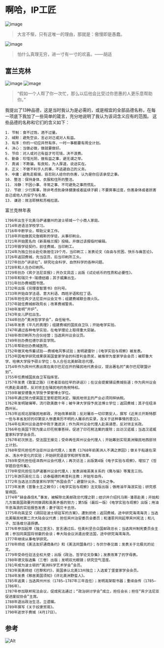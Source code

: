 # 啊哈，IP工匠

![image](https://user-images.githubusercontent.com/101486416/158041572-8ef39511-6bd1-4079-9a11-27bce9c715d5.png)
> 大言不惭，只有这唯一的理由，那就是：傲慢即是愚蠢。

![image](https://user-images.githubusercontent.com/101486416/158048354-2be41de0-55b3-4284-8023-3d1f958d7fab.png)
> 怕什么真理无穷，进一寸有一寸的欢喜。——胡适

## 富兰克林

![image](https://user-images.githubusercontent.com/101486416/158048399-b19d578d-b177-4616-bce5-34093297a7f4.png)
![image](https://user-images.githubusercontent.com/101486416/158048411-d898fd0f-4fe3-4165-a7d7-4a92f4108ff5.png)
> “假如一个人帮了你一次忙，那么以后他会比受过你恩惠的人更乐意帮助你。”

我提出了13种品德，这是当时我认为是必需的，或是相宜的全部品德名称，在每一项底下我加了一些简单的箴言，充分地说明了我认为该词含义应有的范围。 这些品德的名称和它们的含义如下：

```
1. 节制：食不过饱，酒不过量。
2. 缄默：避免空谈，言必对己或对人有益。
3. 有序：你的一切应井然有序，一时一事都要有周全计划。
4. 决心：当做必做，做就要做好。
5. 节俭：对人或对己有益才可花钱，决不浪费。
6. 勤奋：珍惜光阴，做有益之事，避无谓之举。
7. 真诚：不欺骗，有良知，为人厚道，说话实在。
8. 正义：不做不利于人的事，不逃避自己的义务。
9. 中庸：避免走极端，容忍别人给你的伤害，认为是你应该承受之事。
10. 整洁：保持身体、衣服和住所的整洁。
11. 冷静：不因小事、寻常之事、不可避免之事而慌乱。
12. 节欲：少行房事，除非考虑到身体健康或者延续子嗣；不要房事过度，伤害身体或者损害自己或他人的安宁与名誉。
13. 谦逊：效法耶稣和苏格拉底。
```

富兰克林年表

```
1706年出生于北美马萨诸塞州的波士顿城一个小商人家庭。
1714年进语法学校学习。
1716年中断学业，帮助父亲工作。
1718年开始做其兄詹姆斯的学徒，从事印刷业。
1721年开始匿名向《新英格兰报》投稿，并做过该报临时编辑。
1723年毁学徒契约，前往费城，当印刷工。
1724年为独立创业赴伦敦居住19个月，当印刷工；发表论文《自由与贫困，快乐与痛苦论》。
1726年返回费城，先当店员，后当印刷所工头。
1727年创办“讲读社”，研究社会科学、自然科学的各种问题。
1728年和人合办印刷所。
1729年创办《宾夕法尼亚报》；开办文具店；出版《试论纸币的性质和必要性》。
1730年和瑞贝卡·瑞德结婚；其子威廉出生。
1731年创办费城图书馆。
1732年出版《穷理查智慧书》创刊号。
1733年开始自学法语、意大利语、西班牙语和拉丁语。
1736年担任宾夕法尼亚州议会文书；组建费城联合救火队。
1737年就任费城邮政局长；改革费城警务。
1740年发明“开炉”。
1743年女儿萨拉出生。
1744年创办“美洲哲学学会”，自任秘书。
1746年发表《平凡的真理》；组建费城的国民自卫队；开始电学实验。
1747年通过各种电学实验，在电学理论上取得重大突破。
1748年改印刷所为合伙经营；当选宾州议会议员。
1749年创办费拉德尔菲亚学院。
1751年帮助创办费城医院。
1752年做天电传蓄试验——费城电风筝试验；发明避雷针；《电学实验与观察》被发表。
1753年因电学研究成果获英国皇家学会的科普利金质奖，被推举为皇家学会会员；被耶鲁大学、哈佛大学授予硕士学位；与人合任北美邮政总代理。
1754年作为宾州代表出席在奥尔巴尼召开的殖民地代表会议，提出著名的“奥尔巴尼联盟计划”。
1755年任费城国民自卫军指挥官。
1757年发表《致富之路》（《老者亚伯拉罕的讲话》）；在议会提案铺设费城街道；作为宾州议会代表赴英请愿，反对领主在殖民地的免税特权。
1759年被安德鲁大学授予荣誉博士学位。
1760年通过努力使英国王室枢密院决定，殖民地领主的产业必须同样纳税。
1762年发明玻璃琴，流行欧美数十年；被牛津大学授予民法博士学位；返回费城；其子任纽泽西州长。
1763年巡视北部殖民地邮政，开始改革邮政；反对屠杀一切印第安人，撰写《近来兰开斯特郡一些与本省友好的印第安人惨遭来历不明的人屠杀的实录，及关于这种事情的意见》。
1764年在宾州议会选举中败于激进派；作为宾州议会代理人赴英请愿，反对领主劣政。
1766年在英国下院为废止印花税事答辩，促进了印花税法案的废除；出访汉诺威；当选汉诺威皇家科学学会会员。
1767年初次旅法，受法国王接见；受命再任宾州议会代理人；开始筹划实现美洲殖民地西部领土计划。
1768年受托担任乔治亚州议会代理人；发表《1768年前美洲人不满之原因》；做关于船速在深水、浅水中变化的实验；开始研究语音学和拼写改革。
1769年受托担任纽泽西州议会代理人；再次访法；出版第4版《电子实验与观察》，增加了《哲学题目信件集》。
1770年受托担任马萨诸塞州议会代理人；发表讽喻英美关系的《鹰与猫》等寓言三则。
1771年游历英伦三岛；访泰福德的希普利主教；开始写自传。
1772年当选法兰西皇家科学院“外国会员”；避雷针尖头、钝头之争。
1773年发表《普鲁士王之敕令》；《电学实验与观察》法文版出版；做用油平海浪实验；研究感冒病因。
1774年“赫金森信札”事发，被解除北美邮政总代理之职；结识并介绍托马斯·潘恩赴美；开始和几方面英国政要共同做调和英美矛盾的努力；第5版（最后一版）《电学实验与观察》出版；用油平息海浪的实验报告发表；妻子瑞贝卡去世。
1775年向英呈交《调回驻波士顿驻军的方案》，遭到拒绝；返回费城，途中研究海湾海流；当选北美殖民地第二次大陆会议代表；担任宾州治安委员会委员；和潘恩共同起草宾州宪法；和儿子、加洛维分道扬镳。
1776年参加起草《独立宣言》，宣言通过后，任美利坚合众国邮政总长；当选宾州制宪委员会主席；参加同英国将领豪的会谈；奉大陆会议派遣出使法国，途中研究海湾海流。
1777年继续从事电学研究。
1778年缔结《美法友好通商条约》和《美法同盟条约》；与伏尔泰见面；发表关于北极光的论文。
1779年受命任驻法全权大使；出版《政治、哲学论文杂集》；发表改革了的字母表。
1780年德文版选集（三卷）出版；发明双光眼镜；研究空气湿度。
1781年成为波士顿的“美洲科学艺术学会”会员。
1783年英美缔结《巴黎和约》，英国承认北美13州独立；入选爱丁堡皇家学会会员。
1784年发表《移居美国须知》《评北美洲野蛮人》。
1785年返美；当选宾州州长（1785—1787年三年连任）；发明高架取书器；重续自传（1785—1786年）。
1787年参加联邦宪法会议，促成宪法通过；“政治研讨学会”成立，担任会长；担任“宾夕法尼亚促进废奴协会”主席。
1788年退出政治生活，立遗嘱。
1789年撰写《关于奴隶贸易》。
1790年逝世于费城（4月17日）。
```

## 参考


![Alt](https://repobeats.axiom.co/api/embed/5694f8a5725db3353a697fd63a6a2c34fc8bd3a6.svg "Repobeats analytics image")

